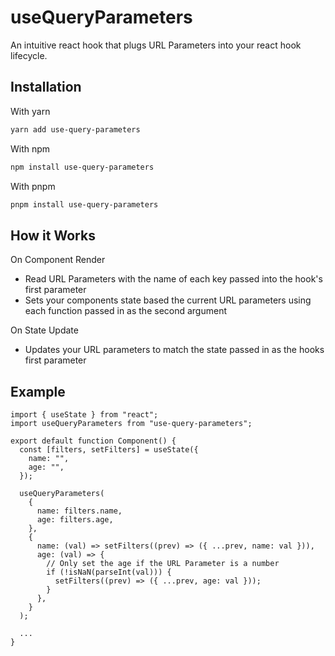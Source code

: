 # useQueryParameters

An intuitive react hook that plugs URL Parameters into your react hook lifecycle.

## Installation

With yarn

```bash
yarn add use-query-parameters
```

With npm

```bash
npm install use-query-parameters
```

With pnpm

```bash
pnpm install use-query-parameters
```

## How it Works

On Component Render

- Read URL Parameters with the name of each key passed into the hook's first parameter
- Sets your components state based the current URL parameters using each function passed in as the second argument

On State Update

- Updates your URL parameters to match the state passed in as the hooks first parameter

## Example

```tsx
import { useState } from "react";
import useQueryParameters from "use-query-parameters";

export default function Component() {
  const [filters, setFilters] = useState({
    name: "",
    age: "",
  });

  useQueryParameters(
    {
      name: filters.name,
      age: filters.age,
    },
    {
      name: (val) => setFilters((prev) => ({ ...prev, name: val })),
      age: (val) => {
        // Only set the age if the URL Parameter is a number
        if (!isNaN(parseInt(val))) {
          setFilters((prev) => ({ ...prev, age: val }));
        }
      },
    }
  );

  ...
}
```
